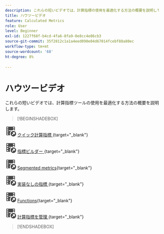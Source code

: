 ```yaml
---
description: これらの短いビデオでは、計算指標の使用を最適化する方法の概要を説明しています。
title: ハウツービデオ
feature: Calculated Metrics
role: User
level: Beginner
exl-id: 1227f68f-b4cd-4fa6-8fa9-0e8cc4e86cb3
source-git-commit: 35f2812c1a1a4eed090e04d67014fcebf88a80ec
workflow-type: tm+mt
source-wordcount: '68'
ht-degree: 8%

---
```


# ハウツービデオ

これらの短いビデオでは、計算指標ツールの使用を最適化する方法の概要を説明します。

>[!BEGINSHADEBOX]

![Analysis Workspaceの VideoCheckedOut](/help/assets/icons/VideoCheckedOut.svg) [ クイック計算指標 ](https://experienceleague.adobe.com/docs/analytics-learn/tutorials/components/calculated-metrics/quick-calculated-metrics-in-analysis-workspace.html){target="_blank"}

![VideoCheckedOut](/help/assets/icons/VideoCheckedOut.svg) [ 指標ビルダー ](https://experienceleague.adobe.com/docs/analytics-learn/tutorials/components/calculated-metrics/calculated-metrics-metric-builder.html){target="_blank"}

![VideoCheckedOut](/help/assets/icons/VideoCheckedOut.svg) [Segmented metrics](https://experienceleague.adobe.com/docs/analytics-learn/tutorials/components/calculated-metrics/calculated-metrics-segmented-metrics.html?lang=ja){target="_blank"}

![VideoCheckedOut](/help/assets/icons/VideoCheckedOut.svg) [ 実装なしの指標 ](https://experienceleague.adobe.com/docs/analytics-learn/tutorials/components/calculated-metrics/calculated-metrics-implementationless-metrics.html?lang=ja){target="_blank"}

![VideoCheckedOut](/help/assets/icons/VideoCheckedOut.svg) [Functions](https://experienceleague.adobe.com/docs/analytics-learn/tutorials/components/calculated-metrics/calculated-metrics-functions.html){target="_blank"}

![VideoCheckedOut](/help/assets/icons/VideoCheckedOut.svg) [ 計算指標を管理 ](https://experienceleague.adobe.com/docs/analytics-learn/tutorials/components/calculated-metrics/manage-your-calculated-metrics.html){target="_blank"}


>[!ENDSHADEBOX]

